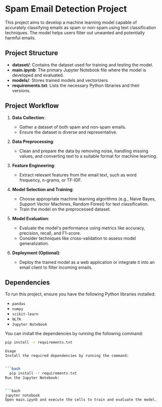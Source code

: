 # Spam Email Detection Project

This project aims to develop a machine learning model capable of accurately classifying emails as spam or non-spam using text classification techniques. The model helps users filter out unwanted and potentially harmful emails.

## Project Structure

- **dataset/**: Contains the dataset used for training and testing the model.
- **main.ipynb**: The primary Jupyter Notebook file where the model is developed and evaluated.
- **models/**: Stores trained models and vectorizers.
- **requirements.txt**: Lists the necessary Python libraries and their versions.

## Project Workflow

1. **Data Collection**:
   - Gather a dataset of both spam and non-spam emails.
   - Ensure the dataset is diverse and representative.

2. **Data Preprocessing**:
   - Clean and prepare the data by removing noise, handling missing values, and converting text to a suitable format for machine learning.

3. **Feature Engineering**:
   - Extract relevant features from the email text, such as word frequency, n-grams, or TF-IDF.

4. **Model Selection and Training**:
   - Choose appropriate machine learning algorithms (e.g., Naive Bayes, Support Vector Machines, Random Forest) for text classification.
   - Train the model on the preprocessed dataset.

5. **Model Evaluation**:
   - Evaluate the model's performance using metrics like accuracy, precision, recall, and F1-score.
   - Consider techniques like cross-validation to assess model generalization.

6. **Deployment (Optional)**:
   - Deploy the trained model as a web application or integrate it into an email client to filter incoming emails.

## Dependencies

To run this project, ensure you have the following Python libraries installed:

- `pandas`
- `numpy`
- `scikit-learn`
- `NLTK`
- `Jupyter Notebook`

You can install the dependencies by running the following command:

```bash
pip install -r requirements.txt

Usage
Install the required dependencies by running the command:


```bash
  pip install -r requirements.txt
Run the Jupyter Notebook:


```bash
jupyter notebook
Open main.ipynb and execute the cells to train and evaluate the model.
